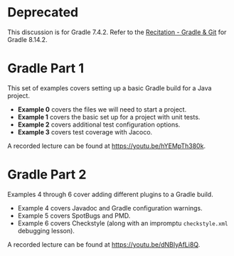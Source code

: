 # Deprecated

This discussion is for Gradle 7.4.2. Refer to the [Recitation - Gradle &
Git](https://cs.odu.edu/~tkennedy/cs350/latest/Recitation/discussionGradleAndGit/)
for Gradle 8.14.2.



# Gradle Part 1

This set of examples covers setting up a basic Gradle build for a Java project.

  - **Example 0** covers the files we will need to start a project.
  - **Example 1** covers the basic set up for a project with unit tests.
  - **Example 2** covers additional test configuration options.
  - **Example 3** covers test coverage with Jacoco.

A recorded lecture can be found at <https://youtu.be/hYEMpTh380k>.


# Gradle Part 2

Examples 4 through 6 cover adding different plugins to a Gradle build.

  - Example 4 covers Javadoc and Gradle configuration warnings.
  - Example 5 covers SpotBugs and PMD.
  - Example 6 covers Checkstyle (along with an impromptu `checkstyle.xml`
    debugging lesson).

A recorded lecture can be found at <https://youtu.be/dNBIyAfLi8Q>.
